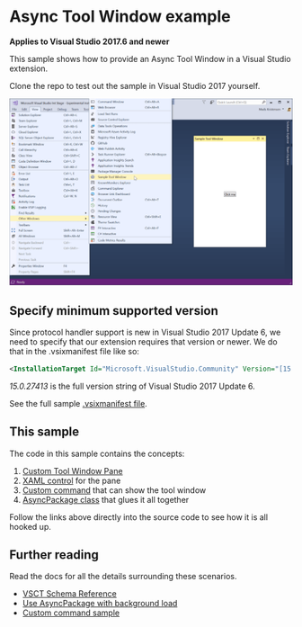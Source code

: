# Async Tool Window example

**Applies to Visual Studio 2017.6 and newer**

This sample shows how to provide an Async Tool Window in a Visual Studio extension.

Clone the repo to test out the sample in Visual Studio 2017 yourself.

![Tool Window](art/tool-window.png)

## Specify minimum supported version
Since protocol handler support is new in Visual Studio 2017 Update 6, we need to specify that our extension requires that version or newer. We do that in the .vsixmanifest file like so:

```xml
<InstallationTarget Id="Microsoft.VisualStudio.Community" Version="[15.0.27413, 16.0)" />
```

*15.0.27413* is the full version string of Visual Studio 2017 Update 6.

See the full sample [.vsixmanifest file](src/source.extension.vsixmanifest).

## This sample
The code in this sample contains the concepts:

1. [Custom Tool Window Pane](src/ToolWindows/SampleToolWindow.cs)
2. [XAML control](src/ToolWindows/SampleToolWindowControl.xaml) for the pane
3. [Custom command](src/Commands/ShowToolWindow.cs) that can show the tool window
4. [AsyncPackage class](src/MyPackage.cs) that glues it all together

Follow the links above directly into the source code to see how it is all hooked up.

## Further reading
Read the docs for all the details surrounding these scenarios.

* [VSCT Schema Reference](https://docs.microsoft.com/en-us/visualstudio/extensibility/vsct-xml-schema-reference)
* [Use AsyncPackage with background load](https://docs.microsoft.com/en-us/visualstudio/extensibility/how-to-use-asyncpackage-to-load-vspackages-in-the-background)
* [Custom command sample](https://github.com/madskristensen/CustomCommandSample)